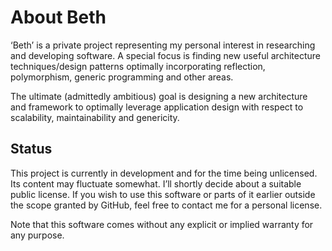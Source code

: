# About Beth

‘Beth’ is a private project representing my personal interest in researching and developing software.
A special focus is finding new useful architecture techniques/design patterns optimally incorporating
reflection, polymorphism, generic programming and other areas.

The ultimate (admittedly ambitious) goal is designing a new architecture and framework to optimally
leverage application design with respect to scalability, maintainability and genericity.

## Status
This project is currently in development and for the time being unlicensed. Its content may fluctuate
somewhat. I’ll shortly decide about a suitable public license. If you wish to use this software or parts
of it earlier outside the scope granted by GitHub, feel free to contact me for a personal license.

Note that this software comes without any explicit or implied warranty for any purpose.

